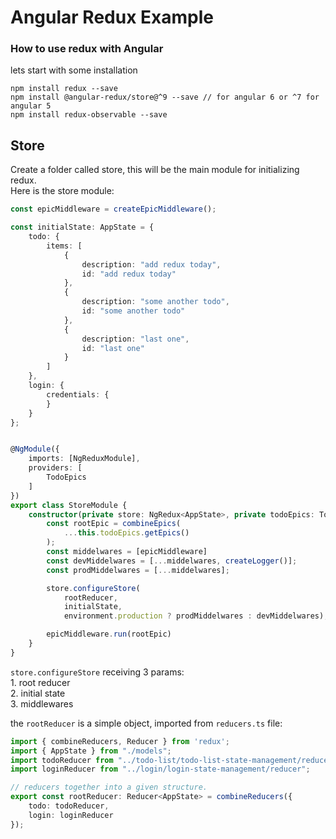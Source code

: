 # Angular Redux Example

### How to use redux with Angular
lets start with some installation

```console
npm install redux --save
npm install @angular-redux/store@^9 --save // for angular 6 or ^7 for angular 5
npm install redux-observable --save

```

## Store
Create a folder called store, this will be the main module for initializing redux. <br />
Here is the store module:

```ts
const epicMiddleware = createEpicMiddleware();

const initialState: AppState = {
	todo: {
		items: [
			{
				description: "add redux today",
				id: "add redux today"
			},
			{
				description: "some another todo",
				id: "some another todo"
			},
			{
				description: "last one",
				id: "last one"
			}
		]
	},
	login: {
		credentials: {
		}
	}
};


@NgModule({
	imports: [NgReduxModule],
	providers: [
		TodoEpics
	]
})
export class StoreModule {
	constructor(private store: NgRedux<AppState>, private todoEpics: TodoEpics) {
		const rootEpic = combineEpics(
			...this.todoEpics.getEpics()
		);
		const middelwares = [epicMiddleware]
		const devMiddelwares = [...middelwares, createLogger()];
		const prodMiddelwares = [...middelwares];

		store.configureStore(
			rootReducer,
			initialState,
			environment.production ? prodMiddelwares : devMiddelwares);

		epicMiddleware.run(rootEpic)
	}
}

```
`store.configureStore` receiving 3 params: <br />
    1. root reducer <br />
    2. initial state <br />
    3. middlewares <br />

the `rootReducer` is a simple object, imported from `reducers.ts` file: <br />

```ts
import { combineReducers, Reducer } from 'redux';
import { AppState } from "./models";
import todoReducer from "../todo-list/todo-list-state-management/reducer";
import loginReducer from "../login/login-state-management/reducer";

// reducers together into a given structure.
export const rootReducer: Reducer<AppState> = combineReducers({
    todo: todoReducer,
    login: loginReducer
});

```
